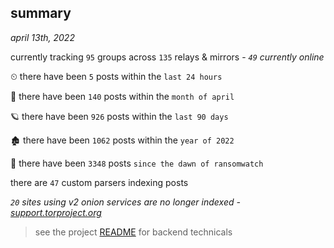 
## summary
_april 13th, 2022_

currently tracking `95` groups across `135` relays & mirrors - _`49` currently online_

⏲ there have been `5` posts within the `last 24 hours`

🦈 there have been `140` posts within the `month of april`

🪐 there have been `926` posts within the `last 90 days`

🏚 there have been `1062` posts within the `year of 2022`

🦕 there have been `3348` posts `since the dawn of ransomwatch`

there are `47` custom parsers indexing posts

_`20` sites using v2 onion services are no longer indexed - [support.torproject.org](https://support.torproject.org/onionservices/v2-deprecation/)_

> see the project [README](https://github.com/thetanz/ransomwatch#ransomwatch--) for backend technicals
